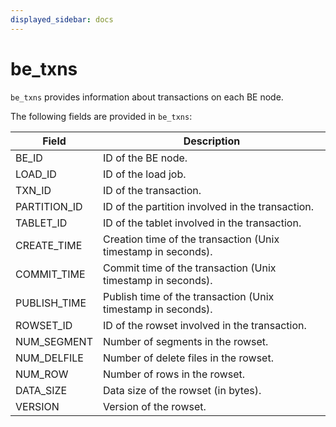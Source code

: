 ```yaml
---
displayed_sidebar: docs
---
```


# be_txns

`be_txns` provides information about transactions on each BE node.

The following fields are provided in `be_txns`:

| **Field**      | **Description**                                              |
| -------------- | ------------------------------------------------------------ |
| BE_ID          | ID of the BE node.                                           |
| LOAD_ID        | ID of the load job.                                          |
| TXN_ID         | ID of the transaction.                                       |
| PARTITION_ID   | ID of the partition involved in the transaction.             |
| TABLET_ID      | ID of the tablet involved in the transaction.                |
| CREATE_TIME    | Creation time of the transaction (Unix timestamp in seconds). |
| COMMIT_TIME    | Commit time of the transaction (Unix timestamp in seconds).  |
| PUBLISH_TIME   | Publish time of the transaction (Unix timestamp in seconds). |
| ROWSET_ID      | ID of the rowset involved in the transaction.                |
| NUM_SEGMENT    | Number of segments in the rowset.                            |
| NUM_DELFILE    | Number of delete files in the rowset.                        |
| NUM_ROW        | Number of rows in the rowset.                                |
| DATA_SIZE      | Data size of the rowset (in bytes).                          |
| VERSION        | Version of the rowset.                                       |
